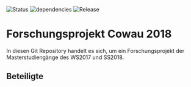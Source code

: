 ![Status](https://img.shields.io/badge/Status-Develop-orange.svg?style=for-the-badge)
![dependencies](https://img.shields.io/badge/dependencies-none-brightgreen.svg?style=for-the-badge)
![Release](https://img.shields.io/badge/Stable-None-red.svg?style=for-the-badge)

# Forschungsprojekt Cowau 2018 
In diesen Git Repository handelt es sich, um ein Forschungsprojekt der Masterstudiengänge des WS2017 und SS2018.

## Beteiligte
